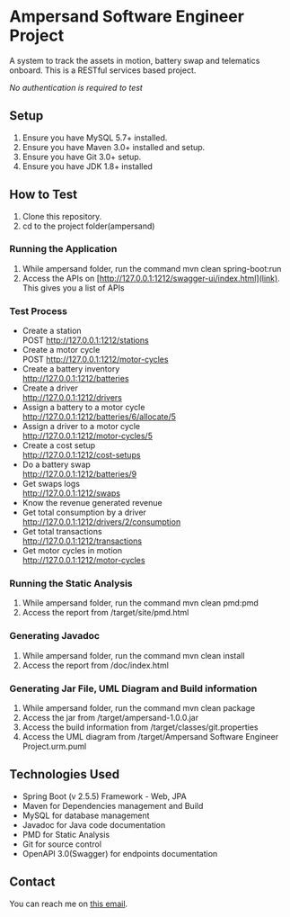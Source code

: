 # Ampersand Software Engineer Project

A system to track the assets in motion, battery swap and telematics onboard. This is a RESTful services based project. 

*No authentication is required to test*

## Setup
1.  Ensure you have MySQL 5.7+ installed.  
2.  Ensure you have Maven 3.0+ installed and setup.  
3.  Ensure you have Git 3.0+ setup.  
4.  Ensure you have JDK 1.8+ installed  

## How to Test
1.  Clone this repository.
2.  cd to the project folder(ampersand)  
  
### Running the Application
1.  While ampersand folder, run the command mvn clean spring-boot:run  
2.  Access the APIs on [http://127.0.0.1:1212/swagger-ui/index.html](link). This gives you a list of APIs  

### Test Process 
-  Create a station  
POST http://127.0.0.1:1212/stations
-  Create a motor cycle  
POST http://127.0.0.1:1212/motor-cycles
-  Create a battery inventory  
http://127.0.0.1:1212/batteries
-  Create a driver  
http://127.0.0.1:1212/drivers
-  Assign a battery to a motor cycle  
http://127.0.0.1:1212/batteries/6/allocate/5
-  Assign a driver to a motor cycle  
http://127.0.0.1:1212/motor-cycles/5
-  Create a cost setup  
http://127.0.0.1:1212/cost-setups
-  Do a battery swap  
http://127.0.0.1:1212/batteries/9
-  Get swaps logs  
http://127.0.0.1:1212/swaps  
-  Know the revenue generated revenue  
-  Get total consumption by a driver  
http://127.0.0.1:1212/drivers/2/consumption  
-  Get total transactions  
http://127.0.0.1:1212/transactions  
-  Get motor cycles in motion  
http://127.0.0.1:1212/motor-cycles  

### Running the Static Analysis
1.  While ampersand folder, run the command mvn clean pmd:pmd  
2.  Access the report from /target/site/pmd.html

### Generating Javadoc
1.  While ampersand folder, run the command mvn clean install  
2.  Access the report from /doc/index.html

### Generating Jar File, UML Diagram and Build information
1.  While ampersand folder, run the command mvn clean package  
2.  Access the jar from /target/ampersand-1.0.0.jar
3.  Access the build information from /target/classes/git.properties
4.  Access the UML diagram from /target/Ampersand Software Engineer Project.urm.puml

## Technologies Used
-  Spring Boot (v 2.5.5) Framework - Web, JPA
-  Maven for Dependencies management and Build
-  MySQL for database management
-  Javadoc for Java code documentation
-  PMD for Static Analysis
-  Git for source control
-  OpenAPI 3.0(Swagger) for endpoints documentation

## Contact
You can reach me on [this email](gichurepaul@gmail.com).

